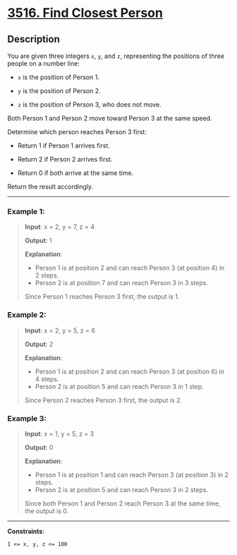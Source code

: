 # [3516. Find Closest Person](https://leetcode.com/problems/find-closest-person/?envType=daily-question&envId=2025-09-04)

## Description

You are given three integers ```x```, ```y```, and ```z```, representing the positions of three people on a number line:


 + ```x``` is the position of Person 1.

 + ```y``` is the position of Person 2.

 + ```z``` is the position of Person 3, who does not move.

Both Person 1 and Person 2 move toward Person 3 at the same speed.


Determine which person reaches Person 3 first:


 + Return 1 if Person 1 arrives first.

 + Return 2 if Person 2 arrives first.

 + Return 0 if both arrive at the same time.

Return the result accordingly.

---

### **Example 1**:

>**Input**: x = 2, y = 7, z = 4
>
>**Output**: 1
>
>**Explanation**:
>
> + Person 1 is at position 2 and can reach Person 3 (at position 4) in 2 steps.
> + Person 2 is at position 7 and can reach Person 3 in 3 steps.
> 
>Since Person 1 reaches Person 3 first, the output is 1.

### **Example 2**:
>**Input**: x = 2, y = 5, z = 6
>
>**Output**: 2
>
>**Explanation**:
>
> + Person 1 is at position 2 and can reach Person 3 (at position 6) in 4 steps.
> + Person 2 is at position 5 and can reach Person 3 in 1 step.
>
>Since Person 2 reaches Person 3 first, the output is 2.

### **Example 3**:
>**Input**: x = 1, y = 5, z = 3
>
>**Output**: 0
>
>**Explanation**:
>
> + Person 1 is at position 1 and can reach Person 3 (at position 3) in 2 steps.
> + Person 2 is at position 5 and can reach Person 3 in 2 steps.
>
>Since both Person 1 and Person 2 reach Person 3 at the same time, the output is 0.


---

**Constraints**:

```1 <= x, y, z <= 100```
